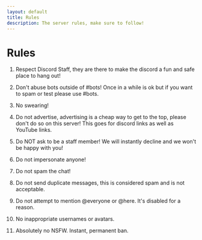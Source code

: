 ```yaml
---
layout: default
title: Rules
description: The server rules, make sure to follow!
---
```


# Rules

1) Respect Discord Staff, they are there to make the discord a fun and safe place to hang out!

2) Don't abuse bots outside of #bots! Once in a while is ok but if you want to spam or test please use #bots.

3) No swearing!

4) Do not advertise, advertising is a cheap way to get to the top, please don't do so on this server! This goes for discord links as well as YouTube links.

5) Do NOT ask to be a staff member! We will instantly decline and we won't be happy with you!

6) Do not impersonate anyone!

7) Do not spam the chat!

8) Do not send duplicate messages, this is considered spam and is not acceptable.

9) Do not attempt to mention @everyone or @here. It's disabled for a reason.

10) No inappropriate usernames or avatars.

11) Absolutely no NSFW. Instant, permanent ban.
